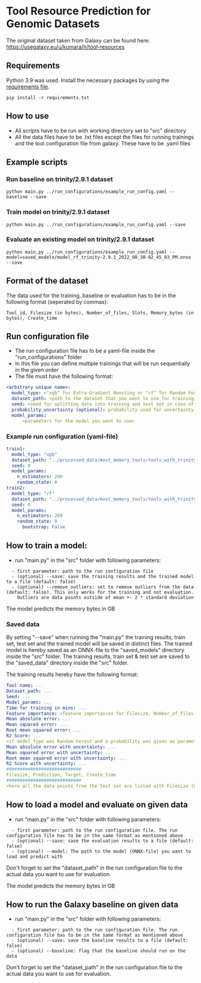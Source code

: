 # Tool Resource Prediction for Genomic Datasets

The original dataset taken from Galaxy can be found here: https://usegalaxy.eu/u/kumara/h/tool-resources

## Requirements
Python 3.9 was used.
Install the necessary packages by using the [requirements file](requirements.txt).
```
pip install -r requirements.txt
```

## How to use

- All scripts have to be run with working directory set to "src" directory
- All the data files have to be .txt files except the files for running trainings and the tool configuration file from galaxy. These have to be .yaml files

## Example scripts

### Run baseline on trinity/2.9.1 dataset
```
python main.py ../run_configurations/example_run_config.yaml --baseline --save
```

### Train model on trinity/2.9.1 dataset
```
python main.py ../run_configurations/example_run_config.yaml --save
```

### Evaluate an existing model on trinity/2.9.1 dataset
```
python main.py ../run_configurations/example_run_config.yaml --model=saved_models/model_rf_trinity-2.9.1_2022_08_30-02_45_03_PM.onnx --save
```

## Format of the dataset
The data used for the training, baseline or evaluation has to be in the following format (seperated by commas):
```
Tool_id, Filesize (in bytes), Number_of_files, Slots, Memory_bytes (in bytes), Create_time
```

## Run configuration file
- The run configuration file has to be a yaml-file inside the "run_configurations" folder
- In this file you can define multiple trainings that will be run sequentially in the given order
- The file must have the following format:
```yaml
<arbitrary unique name>:
  model_type: <"xgb" for Extra Gradient Boosting or "rf" for Random Forest
  dataset_path: <path to the dataset that you want to use for training/evaluation/baseline>
  seed: <seed for splitting data into training and test set in case of training>
  probability_uncertainty (optional): probability used for uncertainty prediction in range [0,1]
  model_params:
      <parameters for the model you want to use>
```

### Example run configuration (yaml-file)

```yaml
train1:
  model_type: "xgb"
  dataset_path: "../processed_data/most_memory_tools/tools_with_trinity/trinity/2.9.1.txt"
  seed: 0
  model_params:
    n_estimators: 200
    random_state: 0
train2:
  model_type: "rf"
  dataset_path: "../processed_data/most_memory_tools/tools_with_trinity/trinity/2.9.1.txt"
  seed: 0
  model_params:
    n_estimators: 200
    random_state: 0
      bootstrap: False
```

## How to train a model:
- run "main.py" in the "src" folder with following parameters:
```
  - first parameter: path to the run configuration file
  - (optional) --save: save the training results and the trained model to a file (default: false)
  - (optional) --remove_outliers: set to remove outliers from the data (default: false). This only works for the training and not evaluation.
    Outliers are data points outside of mean +- 2 * standard deviation
```
The model predicts the memory bytes in GB

### Saved data
By setting "--save" when running the "main.py" the training results, train set, test set and the trained model will be saved in distinct files.
The trained model is hereby saved as an ONNX-file to the "saved_models" directory inside the "src" folder.
The training results, train set & test set are saved to the "saved_data" directory inside the "src" folder. 

The training results hereby have the following format:
```yaml
Tool name: ...
Dataset_path: ...
Seed: ...
Model_params: ...
Time for training in mins: ...
Feature importance: <feature importances for Filesize, Number_of_files, Slots>
Mean absolute error: ...
Mean squared error: ...
Root mean squared error: ...
R2 Score: ...
<if model type was Random Forest and a probability was given as parameter the following metrics are also given>
Mean absolute error with uncertainty: ...
Mean squared error with uncertainty: ...
Root mean squared error with uncertainty: ...
R2 Score with uncertainty: ...
############################
Filesize, Prediction, Target, Create_time
############################
<here all the data points from the test set are listed with Filesize (GB), Prediction (GB), Target (GB), Create_time> 
```

## How to load a model and evaluate on given data

- run "main.py" in the "src" folder with following parameters:
```
  - first parameter: path to the run configuration file. The run configuration file has to be in the same format as mentioned above
  - (optional) --save: save the evaluation results to a file (default: false)
  - (optional) --model: The path to the model (ONNX-file) you want to load and predict with
```

Don't forget to set the "dataset_path" in the run configuration file to the actual data you want to use for evaluation.

The model predicts the memory bytes in GB

## How to run the Galaxy baseline on given data

- run "main.py" in the "src" folder with following parameters:
```
  - first parameter: path to the run configuration file. The run configuration file has to be in the same format as mentioned above
  - (optional) --save: save the baseline results to a file (default: false)
  - (optional) --baseline: flag that the baseline should run on the data
```

Don't forget to set the "dataset_path" in the run configuration file to the actual data you want to use for evaluation.